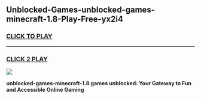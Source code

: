 
## Unblocked-Games-unblocked-games-minecraft-1.8-Play-Free-yx2i4
<h3>
<a href="https://premium76.site?title=unblocked-games-minecraft-1.8&ref=18A1">CLICK TO PLAY</a></h3>
<hr>

<h3>
<a href="https://premium76.site?title=unblocked-games-minecraft-1.8&ref=18A1">CLICK 2 PLAY</a>
  
</h3>

<a href="https://premium76.site?title=unblocked-games-minecraft-1.8&ref=18A1"><img src="https://clearcache.store/games.png"></a>


**unblocked-games-minecraft-1.8 games unblocked: Your Gateway to Fun and Accessible Online Gaming**

